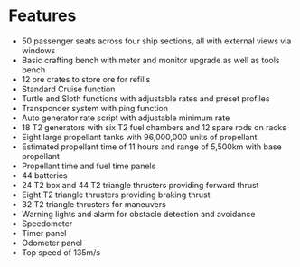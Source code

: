 # Features

- 50 passenger seats across four ship sections, all with external views via windows
- Basic crafting bench with meter and monitor upgrade as well as tools bench
- 12 ore crates to store ore for refills
- Standard Cruise function
- Turtle and Sloth functions with adjustable rates and preset profiles
- Transponder system with ping function
- Auto generator rate script with adjustable minimum rate
- 18 T2 generators with six T2 fuel chambers and 12 spare rods on racks
- Eight large propellant tanks with 96,000,000 units of propellant
- Estimated propellant time of 11 hours and range of 5,500km with base propellant
- Propellant time and fuel time panels
- 44 batteries
- 24 T2 box and 44 T2 triangle thrusters providing forward thrust
- Eight T2 triangle thrusters providing braking thrust
- 32 T2 triangle thrusters for maneuvers
- Warning lights and alarm for obstacle detection and avoidance
- Speedometer
- Timer panel
- Odometer panel
- Top speed of 135m/s
